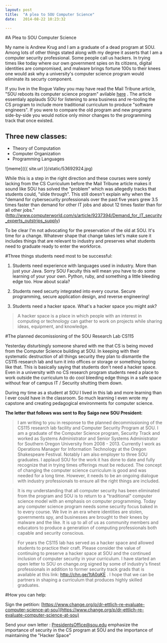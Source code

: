 ```yaml
---
layout: post
title:  "A plea to SOU Computer Science"
date:   2014-08-22 10:23:32

---
```


#A Plea to SOU Computer Science

My name is Andrew Krug and I am a graduate of a dead program at SOU.  Among lots of other things stated along with my degree it asserts that I am a computer security professional.  Some people call us hackers.  In trying times like today where our own government spies on its citizens, digital identities are compromised, and malware brings fortune 100s to their knees one would ask why a university's computer science program would eliminate its securty component.

If you live in the Rogue Valley you may have read the Mail Tribune article, "SOU reboots its computer science program" avilable [here](http://bit.ly/VLvawE) .  The article essentialy applauds SOU for listening to area business and re-tooling the CS program to include more traditional curriculum to produce "software engineers".  If you were to compare the old program and new programs side-by-side you would notice only minor changes to the programming track that once existed.

## Three new classes:

* Theory of Computation
* Computer Organization
* Programming Languages

![meme]({{ site.url }}/static/53692924.jpg)

While this is a step in the right direction and these courses were sorely lacking from the CS Curriculum before the Mail Tribune article makes it sound like SOU has solved the "problem" which was allegedly tracks that students could, "slide through".  This still doesn't explain why when the "demand for cybersecurity professionals over the past five years grew 3.5 times faster than demand for other IT jobs and about 12 times faster than for all other jobs." (http://www.computerworld.com/s/article/9237394/Demand_for_IT_security_experts_outstrips_supply)

To be clear I'm not advocating for the preservation of the old at SOU.  It's time for a change. Whatever shape that change takes let's make sure it includes things that are relevant to industry and preserves what students need to graduate ready to enter the workforce.

#Three things students need most to be successful:

1. Students need experience with languages used in industry.  More than just your Java.  Sorry SOU Faculty this will mean you have to do some learning of your your own.  Python, ruby, and something a little bleeding edge too.  How about scala?

2. Students need securty integrated into every course.  Secure programming, secure application design, and reverse engineering!

3. Students need a hacker space.  What's a hacker space you might ask?

> A hacker space is a place in which people with an interest in computing or technology can gather to work on projects while sharing ideas, equipment, and knowledge.

#The planned decomissioning of the SOU Research Lab CS115

Yesterday disturbingly someone shared with me that CS is being moved from the Computer Science building at SOU.  In keeping with their systematic destruction of all things security they plan to dismantle the CS115 research lab and turn it into offices or storage or something boring like that.  This is basically saying that students don't need a hacker space.  Even in a university with no CS research program students need a place to work outside the curriculum to do cool bleeding edge things in a safe space without fear of campus IT / Security shutting them down.

During my time as a student at SOU I lived in this lab and more learning than I ever could have in the classroom.  So much learning I even wrote my capstone and creating pedagogical environments for computer science.

**The letter that follows was sent to Roy Saigo new SOU President:**


>I am writing to you in response to the planned decommissioning of the CS115 research lab facility and Computer Security Program at SOU.  I am a graduate of the Computer Science program, Security Track and worked as Systems Administrator and Senior Systems Administrator for Southern Oregon University from 2008 - 2013. Currently I work as Operations Manager for Information Technology at the Oregon Shakespeare Festival. Notably I am also employer to three SOU graduates.  I applaud SOU for the work it has done to date and fully recognize that in trying times offerings must be reduced.  The concept of changing the computer science curriculum is good and was needed for a long time. However, it needs to be an ongoing dialogue with industry professionals to ensure all the right things are included.

>It is my understanding that all computer security has been eliminated from the program and SOU is to return to a "traditional" computer science model with an emphasis on computer programming. Today any computer science program needs some security focus baked in to every course. We live in an era where identities are stolen, governments spy, and businesses are brought to their knees by malware and the like.  It is up to all of us as community members and educators to produce a generation of computing professionals both capable and security conscious.

>For years the CS115 lab has served as a hacker space and allowed students to practice their craft. Please consider the value of continuing to preserve a hacker space at SOU and the continued inclusion of computer security in your curriculum. I have started an open letter to SOU on change.org signed by some of industry's finest professionals in addition to former security track grads that is available at this link: http://chn.ge/1tA0qKE . I hope that we can be partners in shaping a curriculum that produces highly skilled graduates.

#How you can help:

Sign the petition:  [https://www.change.org/p/dr-ettlich-re-evaluate-computer-science-at-sou](https://www.change.org/p/dr-ettlich-re-evaluate-computer-science-at-sou)

Send your own letter :  PresidentsOffice@sou.edu emphasize the importance of security in the CS program at SOU and the importance of maintaining the "Hacker Space"